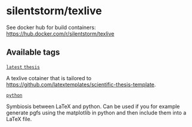 # silentstorm/texlive

See docker hub for build containers:
https://hub.docker.com/r/silentstorm/texlive

## Available tags

[`latest` `thesis`](sientific-thesis/Dockerfile)

A texlive cotainer that is tailored to https://github.com/latextemplates/scientific-thesis-template.

[`python`](python/Dockerfile)

Symbiosis between LaTeX and python. 
Can be used if you for example generate pgfs using the matplotlib in 
python and then include them into a LaTeX file.
 
